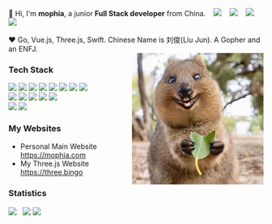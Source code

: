 👋 Hi, I'm **mophia**, a junior **Full Stack developer** from China. &nbsp;&nbsp;
[![](https://img.shields.io/badge/-Douban-007722?style=flat-square&logo=Douban&logoColor=white)](https://www.douban.com/people/moph/) &nbsp;&nbsp;
[![](https://img.shields.io/badge/-Bilibili-00A1D6?style=flat-square&logo=Bilibili&logoColor=white)](https://space.bilibili.com/688435320/) &nbsp;&nbsp; 
[![](https://img.shields.io/badge/-Telegram-26A5E4?style=flat-square&logo=Telegram&logoColor=white)](https://t.me/mophias) &nbsp;&nbsp; 
<img src="https://wakatime.com/badge/user/86cbdefc-fb69-4fd8-a1de-11289c6386aa.svg"/>

❤️ Go, Vue.js, Three.js, Swift. Chinese Name is 刘俊(Liu Jun). A Gopher and an ENFJ.  
<img align="right" alt="Quokka" src="img/quokka.jpg" width="260" />

### Tech Stack

[![](https://img.shields.io/badge/Python-3776AB?style=flat-square&logo=python&logoColor=white)](https://python.org)
[![](https://img.shields.io/badge/Go-1E90FF?style=flat-square&logo=go&logoColor=white)](https://go.dev)
[![](https://img.shields.io/badge/-JavaScript-red?style=flat-square&logo=javascript&logoColor=white)](https://javascript.info)
[![](https://img.shields.io/badge/Vue-4FC08D?style=flat-square&logo=Vue.js&logoColor=white)](https://reactjs.org)
[![](https://img.shields.io/badge/React-61DAFB?style=flat-square&logo=react&logoColor=white)](https://vuejs.org)
[![](https://img.shields.io/badge/Three.js-000000?style=flat-square&logo=Three.js&logoColor=white)](https://threejs.org)
[![](https://img.shields.io/badge/ECharts-DC382D?style=flat-square&logo=Apache%20ECharts&logoColor=white)](https://echarts.apache.org)
[![](https://img.shields.io/badge/Svelte-FF3E00?style=flat-square&logo=Svelte&logoColor=white)](https://svelte.dev)<br />
[![](https://img.shields.io/badge/Docker-2496ED?style=flat-square&logo=docker&logoColor=white)](https://docker.com)
[![](https://img.shields.io/badge/MySQL-4479A1?style=flat-square&logo=mysql&logoColor=white)](https://mysql.com)
[![](https://img.shields.io/badge/Redis-DC382D?style=flat-square&logo=Redis&logoColor=white)](https://redis.io)
[![](https://img.shields.io/badge/Pandas-150458?style=flat-square&logo=Pandas&logoColor=white)](https://pandas.pydata.org/)
[![](https://img.shields.io/badge/Numpy-013243?style=flat-square&logo=Numpy&logoColor=white)](https://numpy.org)<br />
[![](https://img.shields.io/badge/Gin-DC382D?style=flat-square&logo=Gin&logoColor=white)](https://gin-gonic.com/)
[![](https://img.shields.io/badge/Viper-DC382D?style=flat-square&logo=viper&logoColor=white)](https://github.com/spf13/viper)

### My Websites

- Personal Main Website <https://mophia.com>
- My Three.js Website <https://three.bingo>
<!-- - [iQR](https://github.com//iQR) - 一个 mini 二维码生成工具. -->

### Statistics

<p align="left">
  <img align="center" src="https://github-readme-stats.vercel.app/api?username=mophia&count_private=true&show_icons=true&include_all_commits=true&hide_border=true&hide_title=true" width="35%"/>&nbsp;&nbsp;
  <img align="center" src="https://github-readme-stats.vercel.app/api/top-langs/?username=mophia&langs_count=10&hide_title=true&hide_border=true&layout=compact&hide=GLSL,Roff" width="30%" />
  <a href="https://leetcode-cn.com/u/mophia/"><img align="center" src="https://stats.justsong.cn/api/leetcode?username=mophia&cn=true" width="30%" /></a>
</p>
